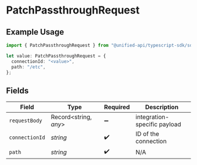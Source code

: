 # PatchPassthroughRequest

## Example Usage

```typescript
import { PatchPassthroughRequest } from "@unified-api/typescript-sdk/sdk/models/operations";

let value: PatchPassthroughRequest = {
  connectionId: "<value>",
  path: "/etc",
};
```

## Fields

| Field                        | Type                         | Required                     | Description                  |
| ---------------------------- | ---------------------------- | ---------------------------- | ---------------------------- |
| `requestBody`                | Record<string, *any*>        | :heavy_minus_sign:           | integration-specific payload |
| `connectionId`               | *string*                     | :heavy_check_mark:           | ID of the connection         |
| `path`                       | *string*                     | :heavy_check_mark:           | N/A                          |